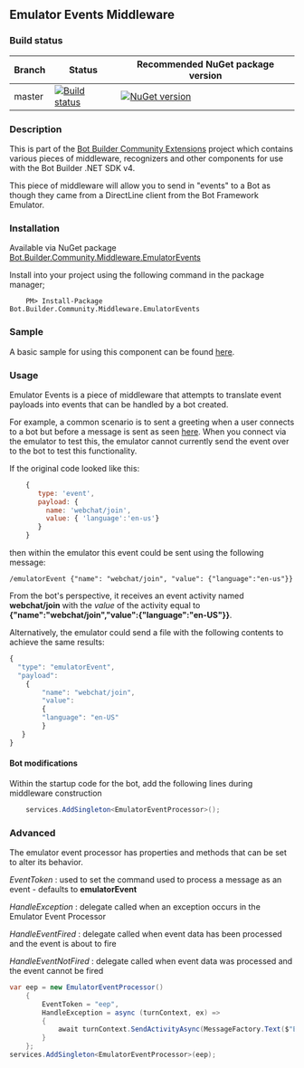 ## Emulator Events Middleware

### Build status
| Branch | Status | Recommended NuGet package version |
| ------ | ------ | ------ |
| master | [![Build status](https://ci.appveyor.com/api/projects/status/b9123gl3kih8x9cb?svg=true)](https://ci.appveyor.com/project/garypretty/botbuilder-community) | [![NuGet version](https://img.shields.io/badge/NuGet-1.0.39-blue.svg)](https://www.nuget.org/packages/Bot.Builder.Community.Middleware.EmulatorEvents/) |

### Description
This is part of the [Bot Builder Community Extensions](https://github.com/garypretty/botbuilder-community) project which contains various pieces of middleware, recognizers and other components for use with the Bot Builder .NET SDK v4.

This piece of middleware will allow you to send in "events" to a Bot as though they came from a DirectLine client from the Bot Framework Emulator. 

### Installation

Available via NuGet package [Bot.Builder.Community.Middleware.EmulatorEvents](https://www.nuget.org/packages/Bot.Builder.Community.Middleware.EmulatorEvents/)

Install into your project using the following command in the package manager;
```
    PM> Install-Package Bot.Builder.Community.Middleware.EmulatorEvents
```

### Sample

A basic sample for using this component can be found [here](https://github.com/BotBuilderCommunity/botbuilder-community-dotnet/tree/master/samples/EmulatorEvents).

### Usage

Emulator Events is a piece of middleware that attempts to translate event payloads into events that can be handled by a bot created.

For example, a common scenario is to sent a greeting when a user connects to a bot but before a message is sent as seen [here](https://github.com/microsoft/BotFramework-WebChat/tree/master/samples/15.d.backchannel-send-welcome-event).  When you connect via the emulator to test this, the emulator cannot currently send the event over to the bot to test this functionality.

If the original code looked like this:

```js
    {
       type: 'event',
       payload: {
         name: 'webchat/join',
         value: { 'language':'en-us'}
       }
    }
```
then within the emulator this event could be sent using the following message:

```
/emulatorEvent {"name": "webchat/join", "value": {"language":"en-us"}}
```

From the bot's perspective, it receives an event activity named **webchat/join** with the *value* of the activity equal to 
**{"name":"webchat/join","value":{"language":"en-US"}}**.

Alternatively, the emulator could send a file with the following contents to achieve the same results:

```js
{
  "type": "emulatorEvent",
  "payload": 
	{
		"name": "webchat/join",
        "value": 
        {
        "language": "en-US"
        }
   }
}
```

#### Bot modifications

Within the startup code for the bot, add the following lines during middleware construction

```cs
    services.AddSingleton<EmulatorEventProcessor>();
```

### Advanced
The emulator event processor has properties and methods that can be set to alter its behavior.

*EventToken*
:   used to set the command used to process a message as an event - defaults to **emulatorEvent**

*HandleException*
: delegate called when an exception occurs in the Emulator Event Processor

*HandleEventFired*
: delegate called when event data has been processed and the event is about to fire

*HandleEventNotFired*
: delegate called when event data was processed and the event cannot be fired

```cs
var eep = new EmulatorEventProcessor()
    {
        EventToken = "eep",
        HandleException = async (turnContext, ex) => 
        {
            await turnContext.SendActivityAsync(MessageFactory.Text($"EventProcessor caught: {ex.Message}"));
        }
    };
services.AddSingleton<EmulatorEventProcessor>(eep);
```

